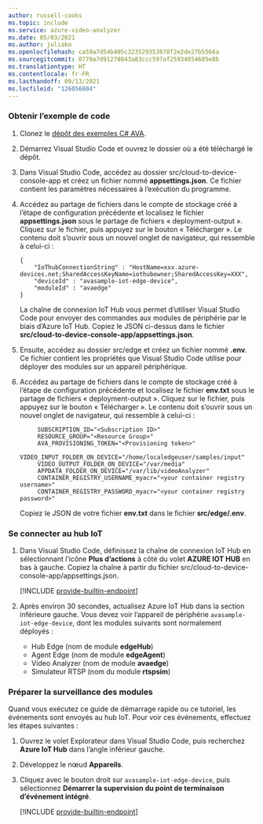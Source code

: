 ```yaml
---
author: russell-cooks
ms.topic: include
ms.service: azure-video-analyzer
ms.date: 05/03/2021
ms.author: juliako
ms.openlocfilehash: ca59a7d54b405c323529353878f2e2de27b5566a
ms.sourcegitcommit: 0770a7d91278043a83ccc597af25934854605e8b
ms.translationtype: HT
ms.contentlocale: fr-FR
ms.lasthandoff: 09/13/2021
ms.locfileid: "126056804"
---
```

### <a name="get-the-sample-code"></a>Obtenir l’exemple de code

1. Clonez le [dépôt des exemples C# AVA](https://github.com/Azure-Samples/video-analyzer-iot-edge-python).
1. Démarrez Visual Studio Code et ouvrez le dossier où a été téléchargé le dépôt.
1. Dans Visual Studio Code, accédez au dossier src/cloud-to-device-console-app et créez un fichier nommé **appsettings.json**. Ce fichier contient les paramètres nécessaires à l’exécution du programme.
1. Accédez au partage de fichiers dans le compte de stockage créé à l’étape de configuration précédente et localisez le fichier **appsettings.json** sous le partage de fichiers « deployment-output ». Cliquez sur le fichier, puis appuyez sur le bouton « Télécharger ». Le contenu doit s’ouvrir sous un nouvel onglet de navigateur, qui ressemble à celui-ci :

   ```
   {
       "IoThubConnectionString" : "HostName=xxx.azure-devices.net;SharedAccessKeyName=iothubowner;SharedAccessKey=XXX",
       "deviceId" : "avasample-iot-edge-device",
       "moduleId" : "avaedge"
   }
   ```

   La chaîne de connexion IoT Hub vous permet d’utiliser Visual Studio Code pour envoyer des commandes aux modules de périphérie par le biais d’Azure IoT Hub. Copiez le JSON ci-dessus dans le fichier **src/cloud-to-device-console-app/appsettings.json**.
1. Ensuite, accédez au dossier src/edge et créez un fichier nommé **.env**. Ce fichier contient les propriétés que Visual Studio Code utilise pour déployer des modules sur un appareil périphérique.
1. Accédez au partage de fichiers dans le compte de stockage créé à l’étape de configuration précédente et localisez le fichier **env.txt** sous le partage de fichiers « deployment-output ». Cliquez sur le fichier, puis appuyez sur le bouton « Télécharger ». Le contenu doit s’ouvrir sous un nouvel onglet de navigateur, qui ressemble à celui-ci :

   ```
        SUBSCRIPTION_ID="<Subscription ID>"
        RESOURCE_GROUP="<Resource Group>"
        AVA_PROVISIONING_TOKEN="<Provisioning token>"
        VIDEO_INPUT_FOLDER_ON_DEVICE="/home/localedgeuser/samples/input"
        VIDEO_OUTPUT_FOLDER_ON_DEVICE="/var/media"
        APPDATA_FOLDER_ON_DEVICE="/var/lib/videoAnalyzer"
        CONTAINER_REGISTRY_USERNAME_myacr="<your container registry username>"
        CONTAINER_REGISTRY_PASSWORD_myacr="<your container registry password>"
   ```

   Copiez le JSON de votre fichier **env.txt** dans le fichier **src/edge/.env**.

### <a name="connect-to-the-iot-hub"></a>Se connecter au hub IoT

1. Dans Visual Studio Code, définissez la chaîne de connexion IoT Hub en sélectionnant l’icône **Plus d’actions** à côté du volet **AZURE IOT HUB** en bas à gauche. Copiez la chaîne à partir du fichier src/cloud-to-device-console-app/appsettings.json.

    <!-- commenting out the image for now ![Set IoT Hub connection string]()./media/quickstarts/set-iotconnection-string.png-->
    [!INCLUDE [provide-builtin-endpoint](../../common-includes/provide-builtin-endpoint.md)]
1. Après environ 30 secondes, actualisez Azure IoT Hub dans la section inférieure gauche. Vous devez voir l’appareil de périphérie `avasample-iot-edge-device`, dont les modules suivants sont normalement déployés :
    - Hub Edge (nom de module **edgeHub**)
    - Agent Edge (nom de module **edgeAgent**)
    - Video Analyzer (nom de module **avaedge**)
    - Simulateur RTSP (nom du module **rtspsim**)

### <a name="prepare-to-monitor-the-modules"></a>Préparer la surveillance des modules

Quand vous exécutez ce guide de démarrage rapide ou ce tutoriel, les événements sont envoyés au hub IoT. Pour voir ces événements, effectuez les étapes suivantes :

1. Ouvrez le volet Explorateur dans Visual Studio Code, puis recherchez **Azure IoT Hub** dans l’angle inférieur gauche.
1. Développez le nœud **Appareils**.
1. Cliquez avec le bouton droit sur `avasample-iot-edge-device`, puis sélectionnez **Démarrer la supervision du point de terminaison d’événement intégré**.

    [!INCLUDE [provide-builtin-endpoint](../../common-includes/provide-builtin-endpoint.md)]
